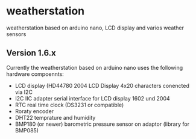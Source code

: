 # weatherstation
weatherstation based on arduino nano, LCD display and varios weather sensors

## Version 1.6.x 
Currently the weatherstation based on arduino nano uses the following hardware compoennts:

* LCD display (HD44780 2004 LCD Display 4x20 characters conencted via I2C 
* I2C IIC adapter serial interface for LCD display 1602 und 2004
* RTC real time clock (DS3231 or compatible)
* Roraty encoder
* DHT22 temprature and humidity
* BMP180 (or newer) barometric pressure sensor on adaptor (library for BMP085)
